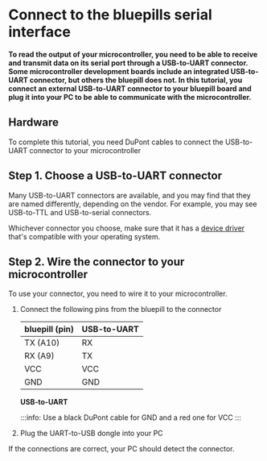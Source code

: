 # Connect to the bluepills serial interface

**To read the output of your microcontroller, you need to be able to receive and transmit data on its serial port through a USB-to-UART connector. Some microcontroller development boards include an integrated USB-to-UART connector, but others the bluepill does not. In this tutorial, you connect an external USB-to-UART connector to your bluepill board and plug it into your PC to be able to communicate with the microcontroller.**

## Hardware

To complete this tutorial, you need DuPont cables to connect the USB-to-UART connector to your microcontroller

## Step 1. Choose a USB-to-UART connector

Many USB-to-UART connectors are available, and you may find that they are named differently, depending on the vendor. For example, you may see USB-to-TTL and USB-to-serial connectors.

Whichever connector you choose, make sure that it has a [device driver](https://en.wikipedia.org/wiki/Device_driver) that's compatible with your operating system.

## Step 2. Wire the connector to your microcontroller

To use your connector, you need to wire it to your microcontroller.

1. Connect the following pins from the bluepill to the connector
    
    |    **bluepill (pin)**   |    **USB-to-UART**  |
    |------------------|------------------|
    |    TX (A10)       |    RX            |
    |    RX (A9)        |    TX            |
    |    VCC            |    VCC           |
    |    GND            |    GND           |

    **USB-to-UART**

    :::info:
    Use a black DuPont cable for GND and a red one for VCC
    :::

2. Plug the UART-to-USB dongle into your PC

If the connections are correct, your PC should detect the connector.

